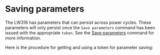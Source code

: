 # Saving parameters

The LW316 has parameters that can persist across power cycles. These parameters will only persist once the `Save parameters` command has been issued with the appropriate `token`. See the [Save parameters](command_detail?id=_12-save-parameters) command for more information.

Here is the procedure for getting and using a token for parameter saving: